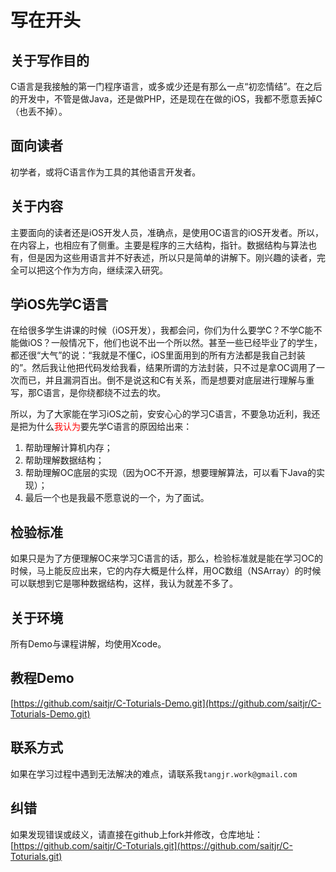 # 写在开头

## 关于写作目的

C语言是我接触的第一门程序语言，或多或少还是有那么一点“初恋情结”。在之后的开发中，不管是做Java，还是做PHP，还是现在在做的iOS，我都不愿意丢掉C（也丢不掉）。

## 面向读者

初学者，或将C语言作为工具的其他语言开发者。

## 关于内容

主要面向的读者还是iOS开发人员，准确点，是使用OC语言的iOS开发者。所以，在内容上，也相应有了侧重。主要是程序的三大结构，指针。数据结构与算法也有，但是因为这些用语言并不好表述，所以只是简单的讲解下。刚兴趣的读者，完全可以把这个作为方向，继续深入研究。

## 学iOS先学C语言

在给很多学生讲课的时候（iOS开发），我都会问，你们为什么要学C？不学C能不能做iOS？一般情况下，他们也说不出一个所以然。甚至一些已经毕业了的学生，都还很“大气”的说：“我就是不懂C，iOS里面用到的所有方法都是我自己封装的”。然后我让他把代码发给我看，结果所谓的方法封装，只不过是拿OC调用了一次而已，并且漏洞百出。倒不是说这和C有关系，而是想要对底层进行理解与重写，那C语言，是你绕都绕不过去的坎。

所以，为了大家能在学习iOS之前，安安心心的学习C语言，不要急功近利，我还是把为什么<font color=red>我认为</font>要先学C语言的原因给出来：

1. 帮助理解计算机内存；
2. 帮助理解数据结构；
3. 帮助理解OC底层的实现（因为OC不开源，想要理解算法，可以看下Java的实现）；
4. 最后一个也是我最不愿意说的一个，为了面试。

## 检验标准

如果只是为了方便理解OC来学习C语言的话，那么，检验标准就是能在学习OC的时候，马上能反应出来，它的内存大概是什么样，用OC数组（NSArray）的时候可以联想到它是哪种数据结构，这样，我认为就差不多了。

## 关于环境

所有Demo与课程讲解，均使用Xcode。

## 教程Demo

[https://github.com/saitjr/C-Toturials-Demo.git](https://github.com/saitjr/C-Toturials-Demo.git)

## 联系方式

如果在学习过程中遇到无法解决的难点，请联系我`tangjr.work@gmail.com`

## 纠错
如果发现错误或歧义，请直接在github上fork并修改，仓库地址：[https://github.com/saitjr/C-Toturials.git](https://github.com/saitjr/C-Toturials.git)
